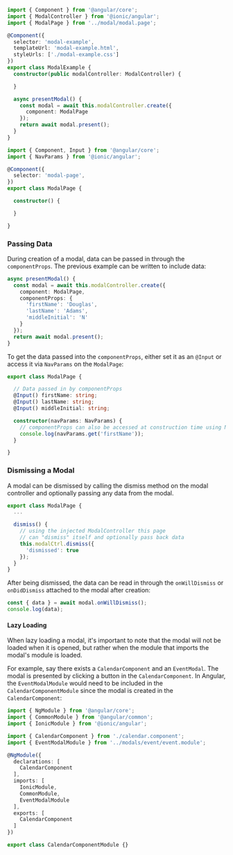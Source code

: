 ```typescript
import { Component } from '@angular/core';
import { ModalController } from '@ionic/angular';
import { ModalPage } from '../modal/modal.page';

@Component({
  selector: 'modal-example',
  templateUrl: 'modal-example.html',
  styleUrls: ['./modal-example.css']
})
export class ModalExample {
  constructor(public modalController: ModalController) {

  }

  async presentModal() {
    const modal = await this.modalController.create({
      component: ModalPage
    });
    return await modal.present();
  }
}
```

```typescript
import { Component, Input } from '@angular/core';
import { NavParams } from '@ionic/angular';

@Component({
  selector: 'modal-page',
})
export class ModalPage {

  constructor() {

  }

}
```

### Passing Data

During creation of a modal, data can be passed in through the `componentProps`. The previous example can be written to include data:

```typescript
async presentModal() {
  const modal = await this.modalController.create({
    component: ModalPage,
    componentProps: {
      'firstName': 'Douglas',
      'lastName': 'Adams',
      'middleInitial': 'N'
    }
  });
  return await modal.present();
}
```

To get the data passed into the `componentProps`, either set it as an `@Input` or access it via `NavParams` on the `ModalPage`:

```typescript
export class ModalPage {

  // Data passed in by componentProps
  @Input() firstName: string;
  @Input() lastName: string;
  @Input() middleInitial: string;

  constructor(navParams: NavParams) {
    // componentProps can also be accessed at construction time using NavParams
    console.log(navParams.get('firstName'));
  }

}
```

### Dismissing a Modal

A modal can be dismissed by calling the dismiss method on the modal controller and optionally passing any data from the modal.

```javascript
export class ModalPage {
  ...

  dismiss() {
    // using the injected ModalController this page
    // can "dismiss" itself and optionally pass back data
    this.modalCtrl.dismiss({
      'dismissed': true
    });
  }
}
```

After being dismissed, the data can be read in through the `onWillDismiss` or `onDidDismiss` attached to the modal after creation:

```javascript
const { data } = await modal.onWillDismiss();
console.log(data);
```


#### Lazy Loading

When lazy loading a modal, it's important to note that the modal will not be loaded when it is opened, but rather when the module that imports the modal's module is loaded.

For example, say there exists a `CalendarComponent` and an `EventModal`. The modal is presented by clicking a button in the `CalendarComponent`. In Angular, the `EventModalModule` would need to be included in the `CalendarComponentModule` since the modal is created in the `CalendarComponent`:

```typescript
import { NgModule } from '@angular/core';
import { CommonModule } from '@angular/common';
import { IonicModule } from '@ionic/angular';

import { CalendarComponent } from './calendar.component';
import { EventModalModule } from '../modals/event/event.module';

@NgModule({
  declarations: [
    CalendarComponent
  ],
  imports: [
    IonicModule,
    CommonModule,
    EventModalModule
  ],
  exports: [
    CalendarComponent
  ]
})

export class CalendarComponentModule {}
```